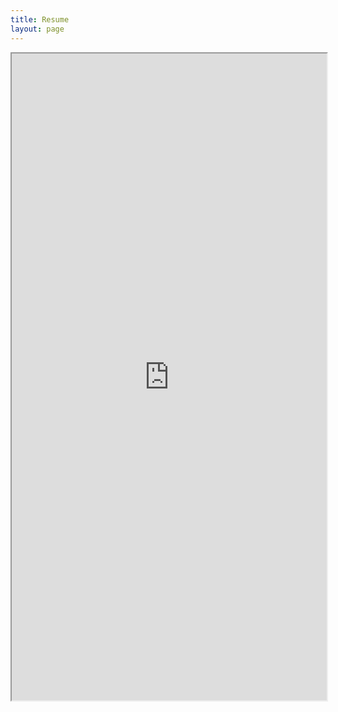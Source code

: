 ```yaml
---
title: Resume
layout: page
---
```

<iframe src="https://drive.google.com/file/d/0B-jwMnOVMaWVMVhlcUxFRTR3Rmc/preview" width="100%" height="1035px"></iframe>

